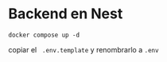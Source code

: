 # Backend en Nest

```
docker compose up -d
```

copiar el ``` .env.template``` y renombrarlo a ``` .env ```